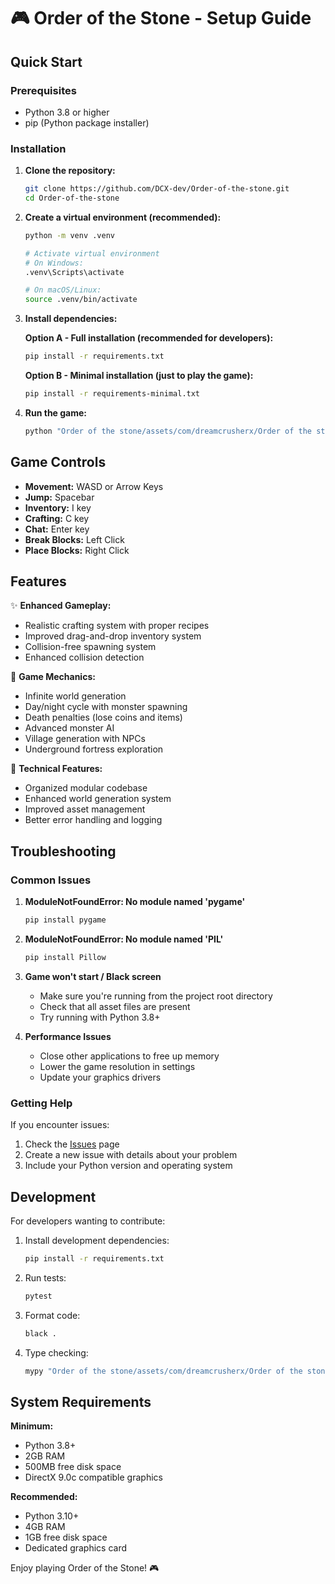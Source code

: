 # 🎮 Order of the Stone - Setup Guide

## Quick Start

### Prerequisites
- Python 3.8 or higher
- pip (Python package installer)

### Installation

1. **Clone the repository:**
   ```bash
   git clone https://github.com/DCX-dev/Order-of-the-stone.git
   cd Order-of-the-stone
   ```

2. **Create a virtual environment (recommended):**
   ```bash
   python -m venv .venv
   
   # Activate virtual environment
   # On Windows:
   .venv\Scripts\activate
   
   # On macOS/Linux:
   source .venv/bin/activate
   ```

3. **Install dependencies:**
   
   **Option A - Full installation (recommended for developers):**
   ```bash
   pip install -r requirements.txt
   ```
   
   **Option B - Minimal installation (just to play the game):**
   ```bash
   pip install -r requirements-minimal.txt
   ```

4. **Run the game:**
   ```bash
   python "Order of the stone/assets/com/dreamcrusherx/Order of the stone/main_script/order_of_the_stone.py"
   ```

## Game Controls

- **Movement:** WASD or Arrow Keys
- **Jump:** Spacebar
- **Inventory:** I key
- **Crafting:** C key
- **Chat:** Enter key
- **Break Blocks:** Left Click
- **Place Blocks:** Right Click

## Features

✨ **Enhanced Gameplay:**
- Realistic crafting system with proper recipes
- Improved drag-and-drop inventory system
- Collision-free spawning system
- Enhanced collision detection

🎯 **Game Mechanics:**
- Infinite world generation
- Day/night cycle with monster spawning
- Death penalties (lose coins and items)
- Advanced monster AI
- Village generation with NPCs
- Underground fortress exploration

🔧 **Technical Features:**
- Organized modular codebase
- Enhanced world generation system
- Improved asset management
- Better error handling and logging

## Troubleshooting

### Common Issues

1. **ModuleNotFoundError: No module named 'pygame'**
   ```bash
   pip install pygame
   ```

2. **ModuleNotFoundError: No module named 'PIL'**
   ```bash
   pip install Pillow
   ```

3. **Game won't start / Black screen**
   - Make sure you're running from the project root directory
   - Check that all asset files are present
   - Try running with Python 3.8+ 

4. **Performance Issues**
   - Close other applications to free up memory
   - Lower the game resolution in settings
   - Update your graphics drivers

### Getting Help

If you encounter issues:
1. Check the [Issues](https://github.com/DCX-dev/Order-of-the-stone/issues) page
2. Create a new issue with details about your problem
3. Include your Python version and operating system

## Development

For developers wanting to contribute:

1. Install development dependencies:
   ```bash
   pip install -r requirements.txt
   ```

2. Run tests:
   ```bash
   pytest
   ```

3. Format code:
   ```bash
   black .
   ```

4. Type checking:
   ```bash
   mypy "Order of the stone/assets/com/dreamcrusherx/Order of the stone/main_script/order_of_the_stone.py"
   ```

## System Requirements

**Minimum:**
- Python 3.8+
- 2GB RAM
- 500MB free disk space
- DirectX 9.0c compatible graphics

**Recommended:**
- Python 3.10+
- 4GB RAM
- 1GB free disk space
- Dedicated graphics card

Enjoy playing Order of the Stone! 🎮
